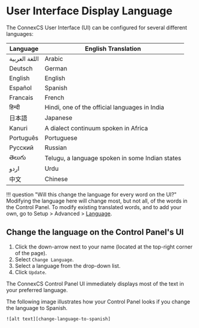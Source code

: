 # User Interface Display Language

The ConnexCS User Interface (UI) can be configured for several different languages:

|Language|English Translation|
|---|---|
|اللغة العربية|Arabic|
|Deutsch|German|
|English|English|
|Español|Spanish|
|Francais|French|
|हिन्दी|Hindi, one of the official languages in India|
|日本語|Japanese|
|Kanuri|A dialect continuum spoken in Africa|
|Português|Portuguese|
|Русский|Russian|
|తెలుగు|Telugu, a language spoken in some Indian states|
|اردو|Urdu|
|中文|Chinese|
   
!!! question "Will this change the language for every word on the UI?" 
    Modifying the language here will change most, but not all, of the words in the Control Panel. To modify existing translated words, and to add your own, go to Setup > Advanced > [Language](https://docs.connexcs.com/setup/advanced/language/).

## Change the language on the Control Panel's UI

1. Click the down-arrow next to your name (located at the top-right corner of the page).    
3. Select `Change Language`.
4. Select a language from the drop-down list.   
5. Click `Update`.
    
The ConnexCS Control Panel UI immediately displays most of the text in your preferred language.
    
The following image illustrates how your Control Panel looks if you change the language to Spanish.
    
    ![alt text][change-language-to-spanish]
    
[change-language-to-spanish]: /misc/img/change-language-to-spanish.png "change-language-to-spanish"
      
      

